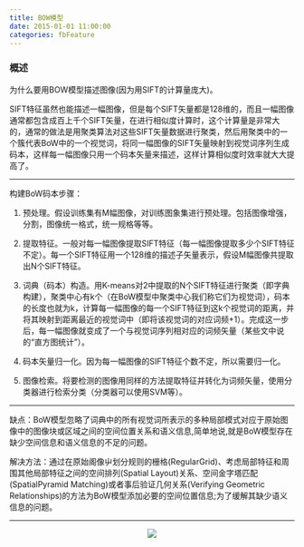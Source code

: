 ```yaml
---
title: BOW模型
date: 2015-01-01 11:00:00
categories: fbFeature
---
```


<script type="text/javascript" src="http://cdn.mathjax.org/mathjax/latest/MathJax.js?config=default"></script>

<!--<img src="http://latex.codecogs.com/gif.latex? a^{i}"/>
<center><img src="{{ site.baseurl }}/images/pdBase/svm_smo1.png"></center>-->

### 概述

   为什么要用BOW模型描述图像(因为用SIFT的计算量庞大)。

   SIFT特征虽然也能描述一幅图像，但是每个SIFT矢量都是128维的，而且一幅图像通常都包含成百上千个SIFT矢量，在进行相似度计算时，这个计算量是非常大的，通常的做法是用聚类算法对这些SIFT矢量数据进行聚类，然后用聚类中的一个簇代表BoW中的一个视觉词，将同一幅图像的SIFT矢量映射到视觉词序列生成码本，这样每一幅图像只用一个码本矢量来描述，这样计算相似度时效率就大大提高了。

---

构建BoW码本步骤：

1. 预处理。假设训练集有M幅图像，对训练图象集进行预处理。包括图像增强，分割，图像统一格式，统一规格等等。

2. 提取特征。一般对每一幅图像提取SIFT特征（每一幅图像提取多少个SIFT特征不定）。每一个SIFT特征用一个128维的描述子矢量表示，假设M幅图像共提取出N个SIFT特征。

3. 词典（码本）构造。用K-means对2中提取的N个SIFT特征进行聚类（即字典构建），聚类中心有k个（在BoW模型中聚类中心我们称它们为视觉词），码本的长度也就为k，计算每一幅图像的每一个SIFT特征到这k个视觉词的距离，并将其映射到距离最近的视觉词中（即将该视觉词的对应词频+1）。完成这一步后，每一幅图像就变成了一个与视觉词序列相对应的词频矢量（某些文中说的“直方图统计”）。

4. 码本矢量归一化。因为每一幅图像的SIFT特征个数不定，所以需要归一化。

5. 图像检索。将要检测的图像用同样的方法提取特征并转化为词频矢量，使用分类器进行检索分类（分类器可以使用SVM等）。

---

缺点：BoW模型忽略了词典中的所有视觉词所表示的多种局部模式对应于原始图像中的图像块或区域之间的空间位置关系和语义信息,简单地说,就是BoW模型存在缺少空间信息和语义信息的不足的问题。

解决方法：通过在原始阁像屮划分规则的栅格(RegularGrid)、考虑局部特征和周围其他局部特征之间的空间排列(Spatial Layout)关系、空间金字塔匹配(SpatialPyramid Matching)或者事后验证几何关系(Verifying Geometric Relationships)的方法为BoW模型添加必要的空间位置信息;为了缓解其缺少语义信息的问题。

---

<center><img src="{{ site.baseurl }}/images/pdBase/fea_bow1.png"></center>
